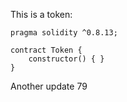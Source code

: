 This is a token: 

```
pragma solidity ^0.8.13;

contract Token {
    constructor() { }
}

```

Another update 79